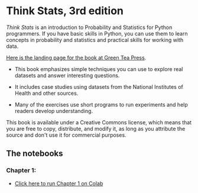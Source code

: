# Think Stats, 3rd edition

*Think Stats* is an introduction to Probability and Statistics for Python programmers. If you have basic skills in Python, you can use them to learn concepts in probability and statistics and practical skills for working with data.

[Here is the landing page for the book at Green Tea Press](https://greenteapress.com/wp/think-stats-2e/).

* This book emphasizes simple techniques you can use to explore real datasets and answer interesting questions.

* It includes case studies using datasets from the National Institutes of Health and other sources.

* Many of the exercises use short programs to run experiments and help readers develop understanding.

This book is available under a Creative Commons license, which means that you are free to copy, distribute, and modify it, as long as you attribute the source and don't use it for commercial purposes.


## The notebooks

### Chapter 1:

* [Click here to run Chapter 1 on Colab](https://colab.research.google.com/github/AllenDowney/ThinkStats/blob/v3/nb/chap01.ipynb)
